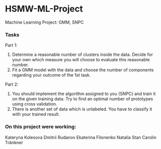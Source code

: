 # HSMW-ML-Project
Machine Learning Project: GMM, SNPC

### Tasks
Part 1:
1. Determine a reasonable number of clusters inside the data. Decide for
your own which measure you will choose to evaluate this reasonable
number.
2. Fit a GMM model with the data and choose the number of components
regarding your outcome of the 1st task.

Part 2:
1. You should implement the algorithm assigned to you (SNPC) and train
it on the given training data. Try to find an optimal number of prototypes
using cross validation.
2. There is another set of data which is unlabeled. You have to
classify it with your trained result. 

### On this project were working:
Kateryna Kolesova
Dmitrii Rudanov
Ekaterina Filonenko
Natalia Stan 
Carolin Tränkner
